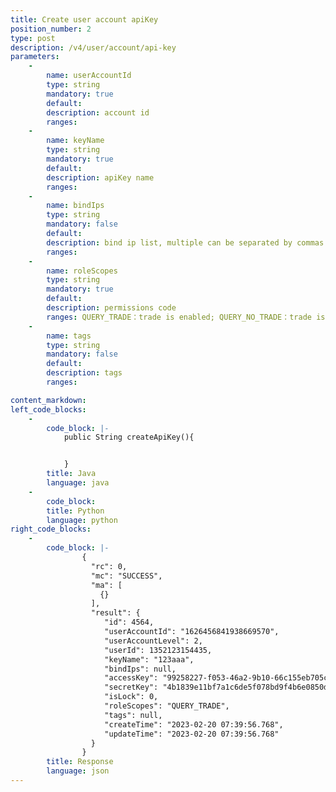 ```yaml
---
title: Create user account apiKey
position_number: 2
type: post
description: /v4/user/account/api-key
parameters:
    -
        name: userAccountId
        type: string
        mandatory: true
        default:
        description: account id
        ranges:
    -
        name: keyName
        type: string
        mandatory: true
        default:
        description: apiKey name
        ranges:
    -
        name: bindIps
        type: string
        mandatory: false
        default:
        description: bind ip list, multiple can be separated by commas
        ranges:
    -
        name: roleScopes
        type: string
        mandatory: true
        default:
        description: permissions code
        ranges: QUERY_TRADE：trade is enabled; QUERY_NO_TRADE：trade is not enabled
    -
        name: tags
        type: string
        mandatory: false
        default:
        description: tags
        ranges:

content_markdown:
left_code_blocks:
    -
        code_block: |-
            public String createApiKey(){


            }
        title: Java
        language: java
    -
        code_block:
        title: Python
        language: python
right_code_blocks:
    -
        code_block: |-
                {
                  "rc": 0,
                  "mc": "SUCCESS",
                  "ma": [
                    {}
                  ],
                  "result": {
                     "id": 4564,                                             //apiKey id
                     "userAccountId": "1626456841938669570",                 //account id
                     "userAccountLevel": 2,                                  //account level: 1-master account; 2-sub account
                     "userId": 1352123154435,                                //user id
                     "keyName": "123aaa",                                    //apiKey name
                     "bindIps": null,                                        //bind ip list
                     "accessKey": "99258227-f053-46a2-9b10-66c155eb705c",    //encryption key
                     "secretKey": "4b1839e11bf7a1c6de5f078bd9f4b6e0850da3cf",//encryption string
                     "isLock": 0,                                            //isLock: 0-apiKey is not locked；1-apiKey is locked
                     "roleScopes": "QUERY_TRADE",                            //permissions code: QUERY_TRADE: trade is enabled; QUERY_NO_TRADE: trade is not enabled
                     "tags": null,                                           //tags
                     "createTime": "2023-02-20 07:39:56.768",                //apiKey create time
                     "updateTime": "2023-02-20 07:39:56.768"                 //apiKey update time
                  }
                }
        title: Response
        language: json
---
```

